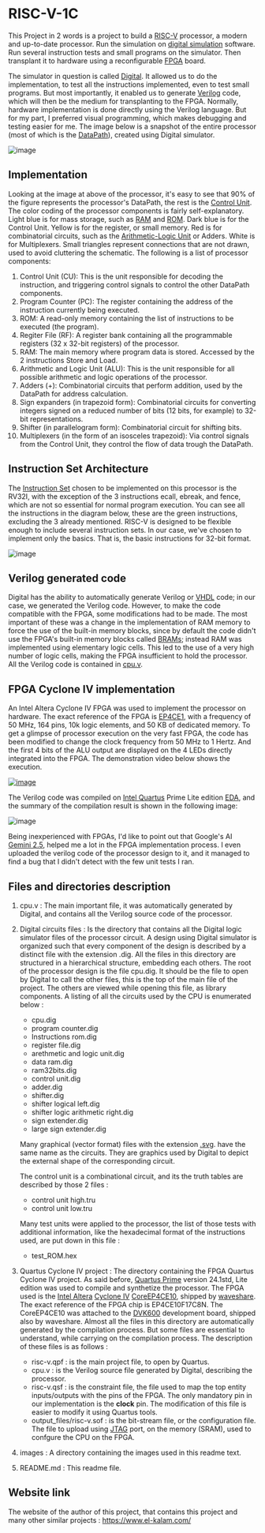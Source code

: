 # RISC-V-1C

This Project in 2 words is a project to build a [RISC-V](https://en.wikipedia.org/wiki/RISC-V) processor, a modern and up-to-date processor. Run the simulation on [digital simulation](https://en.wikipedia.org/wiki/Logic_simulation) software. Run several instruction tests and small programs on the simulator. Then transplant it to hardware using a reconfigurable [FPGA](https://en.wikipedia.org/wiki/Field-programmable_gate_array) board.

The simulator in question is called [Digital](https://github.com/hneemann/Digital). It allowed us to do the implementation, to test all the instructions implemented, even to test small programs. But most importantly, it enabled us to generate [Verilog](https://en.wikipedia.org/wiki/Verilog) code, which will then be the medium for transplanting to the FPGA. Normally, hardware implementation is done directly using the Verilog language. But for my part, I preferred visual programming, which makes debugging and testing easier for me. The image below is a snapshot of the entire processor (most of which is the [DataPath](https://en.wikipedia.org/wiki/Datapath)), created using Digital simulator.

![image](images/rv32i.png)

## Implementation

Looking at the image at above of the processor, it's easy to see that 90% of the figure represents the processor's DataPath, the rest is the [Control Unit](https://en.wikipedia.org/wiki/Control_unit). The color coding of the processor components is fairly self-explanatory. Light blue is for mass storage, such as [RAM](https://en.wikipedia.org/wiki/Random-access_memory) and [ROM](https://en.wikipedia.org/wiki/Read-only_memory). Dark blue is for the Control Unit. Yellow is for the register, or small memory. Red is for combinatorial circuits, such as the [Arithmetic-Logic Unit](https://en.wikipedia.org/wiki/Arithmetic_logic_unit) or Adders. White is for Multiplexers. Small triangles represent connections that are not drawn, used to avoid cluttering the schematic. The following is a list of processor components:

1.  Control Unit (CU): This is the unit responsible for decoding the instruction, and triggering control signals to control the other DataPath components.
2.  Program Counter (PC): The register containing the address of the instruction currently being executed.
3.  ROM: A read-only memory containing the list of instructions to be executed (the program).
4.  Regiter File (RF): A register bank containing all the programmable registers (32 x 32-bit registers) of the processor.
5.  RAM: The main memory where program data is stored. Accessed by the 2 instructions Store and Load.
6.  Arithmetic and Logic Unit (ALU): This is the unit responsible for all possible arithmetic and logic operations of the processor.
7.  Adders (+): Combinatorial circuits that perform addition, used by the DataPath for address calculation.
8.  Sign expanders (in trapezoid form): Combinatorial circuits for converting integers signed on a reduced number of bits (12 bits, for example) to 32-bit representations.
9.  Shifter (in parallelogram form): Combinatorial circuit for shifting bits.
10.  Multiplexers (in the form of an isosceles trapezoid): Via control signals from the Control Unit, they control the flow of data trough the DataPath.

## Instruction Set Architecture

The [Instruction Set](https://en.wikipedia.org/wiki/Instruction_set_architecture) chosen to be implemented on this processor is the RV32I, with the exception of the 3 instructions ecall, ebreak, and fence, which are not so essential for normal program execution. You can see all the instructions in the diagram below, these are the green instructions, excluding the 3 already mentioned. RISC-V is designed to be flexible enough to include several instruction sets. In our case, we've chosen to implement only the basics. That is, the basic instructions for 32-bit format.

![image](images/RV32IMAC-ISA.jpg)

## Verilog generated code

Digital has the ability to automatically generate Verilog or [VHDL](https://en.wikipedia.org/wiki/VHDL) code; in our case, we generated the Verilog code. However, to make the code compatible with the FPGA, some modifications had to be made. The most important of these was a change in the implementation of RAM memory to force the use of the built-in memory blocks, since by default the code didn't use the FPGA's built-in memory blocks called [BRAMs](https://nandland.com/lesson-15-what-is-a-block-ram-bram/); instead RAM was implemented using elementary logic cells. This led to the use of a very high number of logic cells, making the FPGA insufficient to hold the processor. All the Verilog code is contained in [cpu.v](cpu.v).

## FPGA Cyclone IV implementation

An Intel Altera Cyclone IV FPGA was used to implement the processor on hardware. The exact reference of the FPGA is [EP4CE1](https://www.waveshare.com/coreep4ce10.htm), with a frequency of 50 MHz, 164 pins, 10k logic elements, and 50 KB of dedicated memory. To get a glimpse of processor execution on the very fast FPGA, the code has been modified to change the clock frequency from 50 MHz to 1 Hertz. And the first 4 bits of the ALU output are displayed on the 4 LEDs directly integrated into the FPGA. The demonstration video below shows the execution.

[![image](images/fpga-video.jpg)](https://youtu.be/b0H4Q8MfbC4)

The Verilog code was compiled on [Intel Quartus](https://en.wikipedia.org/wiki/Quartus_Prime) Prime Lite edition [EDA](https://en.wikipedia.org/wiki/Electronic_design_automation), and the summary of the compilation result is shown in the following image:

![image](images/Quartus_risc-v_summary.jpg)

Being inexperienced with FPGAs, I'd like to point out that Google's AI [Gemini 2.5](https://aistudio.google.com), helped me a lot in the FPGA implementation process. I even uploaded the verilog code of the processor design to it, and it managed to find a bug that I didn't detect with the few unit tests I ran.

## Files and directories description

1. cpu.v : The main important file, it was automatically generated by Digital, and contains all the Verilog source code of the processor.
2. Digital circuits files : Is the directory that contains all the Digital logic simulator files of the processor circuit. A design using Digital simulator is organized such that every component of the design is described by a distinct file with the extension .dig. All the files in this directory are structured in a hierarchical structure, embedding each others. The root of the processor design is the file cpu.dig. It should be the file to open by Digital to call the other files, this is the top of the main file of the project. The others are viewed while opening this file, as library components. A listing of all the circuits used by the CPU is enumerated below :
   + cpu.dig
   + program counter.dig
   + Instructions rom.dig
   + register file.dig
   + arethmetic and logic unit.dig
   + data ram.dig
   + ram32bits.dig
   + control unit.dig
   + adder.dig
   + shifter.dig
   + shifter logical left.dig
   + shifter logic arithmetic right.dig
   + sign extender.dig
   + large sign extender.dig

   Many graphical (vector format) files with the extension [.svg](https://en.wikipedia.org/wiki/SVG). have the same name as the circuits. They are graphics used by Digital to depict the external shape of the corresponding circuit.

   The control unit is a combinational circuit, and its the truth tables are described by those 2 files :
     - control unit high.tru
     - control unit low.tru

   Many test units were applied to the processor, the list of those tests with additional information, like the hexadecimal format of the instructions used, are put down in this file :
     + test_ROM.hex
    
3. Quartus Cyclone IV project : The directory containing the FPGA Quartus Cyclone IV project. As said before, [Quartus Prime](https://www.intel.com/content/www/us/en/products/details/fpga/development-tools/quartus-prime.html) version 24.1std, Lite edition was used to compile and synthetize the processor. The FPGA used is the [Intel Altera](https://www.altera.com/) [Cyclone IV](https://www.intel.com/content/www/us/en/programmable/quartushelp/17.0/reference/glossary/def_cycloneiv.htm) [CoreEP4CE10](https://www.waveshare.com/coreep4ce10.htm), shipped by [waveshare](https://www.waveshare.com). The exact reference of the FPGA chip is EP4CE10F17C8N. The CoreEP4CE10 was attached to the [DVK600](https://www.waveshare.com/dvk600.htm) development board, shipped also by waveshare. Almost all the files in this directory are automatically generated by the compilation process. But some files are essential to understand, while carrying on the compilation process. The description of these files is as follows :
   + risc-v.qpf : is the main project file, to open by Quartus.
   + cpu.v : is the Verilog source file generated by Digital, describing the processor.
   + risc-v.qsf : is the constraint file, the file used to map the top entity inputs/outputs with the pins of the FPGA. The only mandatory pin in our implementation is the **clock** pin. The modification of this file is easier to modify it using Quartus tools.
   + output_files/risc-v.sof : is the bit-stream file, or the configuration file. The file to upload using [JTAG](https://en.wikipedia.org/wiki/JTAG) port, on the memory (SRAM), used to confgure the CPU on the FPGA.
  
4. images : A directory containing the images used in this readme text.
5. README.md : This readme file.
  
## Website link
The website of the author of this project, that contains this project and many other similar projects : https://www.el-kalam.com/
     










